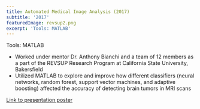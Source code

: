 ```yaml
---
title: Automated Medical Image Analysis (2017)
subtitle: '2017'
featuredImage: revsup2.png
excerpt: 'Tools: MATLAB'
---
```

Tools: MATLAB

* Worked under mentor Dr. Anthony Bianchi and a team of 12 members as a part of the REVSUP Research Program at California State University, Bakersfield
* Utilized MATLAB to explore and improve how different classifiers (neural networks, random forest, support vector machines, and adaptive boosting) affected the accuracy of detecting brain tumors in MRI scans

[Link to presentation poster](https://drive.google.com/file/d/0B00zl5UFNoCSemdEbjNvcXQ5ZlU/view)

